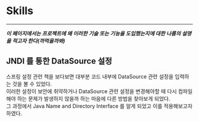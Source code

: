 # Skills

---

***이 페이지에서는 프로젝트에 왜 이러한 기술 또는 기능을 도입했는지에 대한 나름의 설명을 적고자 한다(까먹을까봐)***

## JNDI 를 통한 DataSource 설정

스프링 설정 관련 책을 보다보면 대부분 코드 내부에 DataSource 관련 설정을 입력하는 것을 볼 수 있었다. <br>
이러한 설정이 보안에 취약하거나 DataSource 관련 설정을 변경해야할 때 다시 컴파일해야 하는 문제가 발생하지 않을까 하는 마음에 다른 방법을 찾아보게 되었다. <br>
그 과정에서 Java Name and Directory Interface 를 알게 되었고 이를 적용해보고자 하였다.

